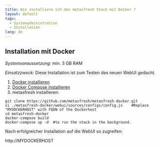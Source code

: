 ```yaml
---
title: Wie installiere ich den metasfresh Stack mit Docker ?
layout: default
tags:
  - Systemadministration
  - Installation
lang: de
---
```


## Installation mit Docker

*Systemvoraussetzung:* min. 3 GB RAM

*Einsatzzweck:* Diese Installation ist zum Testen des neuen WebUI gedacht.

1. [Docker installieren](https://docs.docker.com/engine/installation/linux/ubuntu/)
1. [Docker Compose installieren](https://docs.docker.com/compose/install/)
1. metasfresh installieren:

```
git clone https://github.com/metasfresh/metasfresh-docker.git
vi ./metasfresh-docker/webui/sources/configs/config.js    #Replace "MYDOCKERHOST" with FQDN of the Dockerhost
cd metasfresh-docker
docker-compose build
docker-compose up -d  #to run the stack in the background.
```
 
Nach erfolgreicher Installation auf die WebUI so zugreifen:

http://MYDOCKERHOST 


